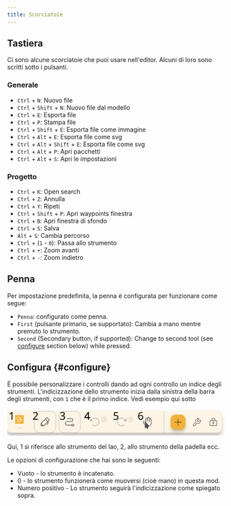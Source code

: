 ```yaml
---
title: Scorciatoie
---
```


## Tastiera

Ci sono alcune scorciatoie che puoi usare nell'editor.
Alcuni di loro sono scritti sotto i pulsanti.

### Generale

- `Ctrl` + `N`: Nuovo file
- `Ctrl` + `Shift` + `N`: Nuovo file dal modello
- `Ctrl` + `E`: Esporta file
- `Ctrl` + `P`: Stampa file
- `Ctrl` + `Shift` + `E`: Esporta file come immagine
- `Ctrl` + `Alt` + `E`: Esporta file come svg
- `Ctrl` + `Alt` + `Shift` + `E`: Esporta file come svg
- `Ctrl` + `Alt` + `P`: Apri pacchetti
- `Ctrl` + `Alt` + `S`: Apri le impostazioni

### Progetto

- `Ctrl` + `K`: Open search
- `Ctrl` + `Z`: Annulla
- `Ctrl` + `Y`: Ripeti
- `Ctrl` + `Shift` + `P`: Apri waypoints finestra
- `Ctrl` + `B`: Apri finestra di sfondo
- `Ctrl` + `S`: Salva
- `Alt` + `S`: Cambia percorso
- `Ctrl` + (`1` - `0`): Passa allo strumento
- `Ctrl` + `+`: Zoom avanti
- `Ctrl` + `-`: Zoom indietro

## Penna

Per impostazione predefinita, la penna è configurata per funzionare come segue:

- `Penna`: configurato come penna.
- `First` (pulsante primario, se supportato): Cambia a mano mentre premuto lo strumento.
- `Second` (Secondary button, if supported): Change to second tool (see [configure](#configure) section below) while pressed.

## Configura {#configure}

È possibile personalizzare i controlli dando ad ogni controllo un indice degli strumenti. L'indicizzazione dello strumento inizia dalla sinistra della barra degli strumenti, con `1` che è il primo indice. Vedi esempio qui sotto

![toolbar numbered](toolbar_numbered.png)

Qui, 1 si riferisce allo strumento del lao, 2, allo strumento della padella ecc.

Le opzioni di configurazione che hai sono le seguenti:

- Vuoto - lo strumento è incatenato.
- 0 - lo strumento funzionerà come muoversi (cioè mano) in questa mod.
- Numero positivo - Lo strumento seguirà l'indicizzazione come spiegato sopra.
